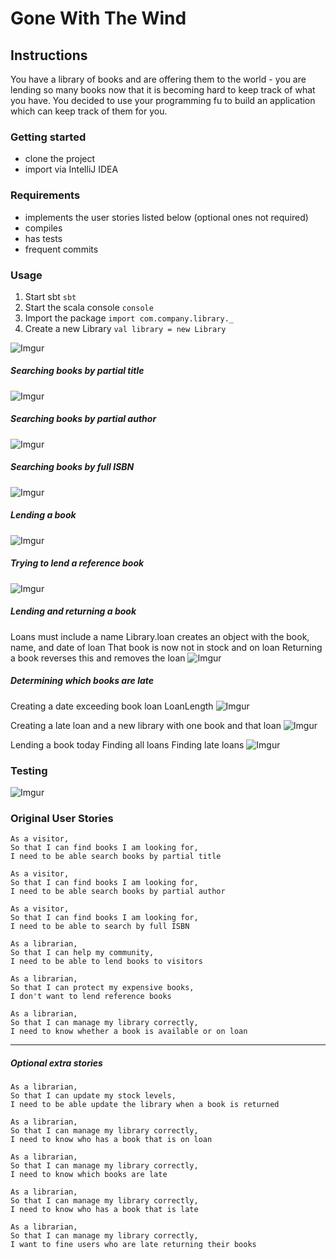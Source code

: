 # Gone With The Wind

## Instructions

You have a library of books and are offering them to the world - you are lending so many books now that it is becoming hard to keep track of what you have.  You decided to use your programming fu to build an application which can keep track of them for you.

### Getting started

* clone the project
* import via IntelliJ IDEA

### Requirements

* implements the user stories listed below (optional ones not required)
* compiles
* has tests
* frequent commits

### Usage

1. Start sbt `sbt`
2. Start the scala console `console`
3. Import the package `import com.company.library._`
4. Create a new Library `val library = new Library`

![Imgur](http://i.imgur.com/dRFMnUQ.png)

##### Searching books by partial title
![Imgur](http://i.imgur.com/JkPqtSV.png)

##### Searching books by partial author
![Imgur](http://i.imgur.com/Cz3J2z2.png)

##### Searching books by full ISBN
![Imgur](http://i.imgur.com/4M96vS5.png)

##### Lending a book
![Imgur](http://i.imgur.com/wV3cTeP.png)

##### Trying to lend a reference book
![Imgur](http://i.imgur.com/SVetv1U.png)

##### Lending and returning a book
Loans must include a name
Library.loan creates an object with the book, name, and date of loan
That book is now not in stock and on loan
Returning a book reverses this and removes the loan
![Imgur](http://i.imgur.com/Tn8ZLcd.png)

##### Determining which books are late

Creating a date exceeding book loan LoanLength
![Imgur](http://i.imgur.com/oTxK1hX.png)

Creating a late loan and a new library with one book and that loan
![Imgur](http://i.imgur.com/fYPjgtO.png)

Lending a book today
Finding all loans
Finding late loans
![Imgur](http://i.imgur.com/n8rRtTO.png)


### Testing
![Imgur](http://i.imgur.com/ZpW7Ygi.png)



### Original User Stories

```text
As a visitor,
So that I can find books I am looking for,
I need to be able search books by partial title
```

```text
As a visitor,
So that I can find books I am looking for,
I need to be able search books by partial author
```

```text
As a visitor,
So that I can find books I am looking for,
I need to be able to search by full ISBN
```

```text
As a librarian,
So that I can help my community,
I need to be able to lend books to visitors
```

```text
As a librarian,
So that I can protect my expensive books,
I don't want to lend reference books
```

```text
As a librarian,
So that I can manage my library correctly,
I need to know whether a book is available or on loan
```

---

##### Optional extra stories

```text
As a librarian,
So that I can update my stock levels,
I need to be able update the library when a book is returned
```

```text
As a librarian,
So that I can manage my library correctly,
I need to know who has a book that is on loan
```

```text
As a librarian,
So that I can manage my library correctly,
I need to know which books are late
```

```text
As a librarian,
So that I can manage my library correctly,
I need to know who has a book that is late
```

```text
As a librarian,
So that I can manage my library correctly,
I want to fine users who are late returning their books
```
